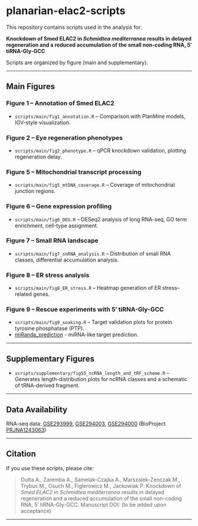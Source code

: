 
# planarian-elac2-scripts

This repository contains scripts used in the analysis for:

**Knockdown of Smed ELAC2 in *Schmidtea mediterranea* results in delayed regeneration and a reduced accumulation of the small non-coding RNA, 5′ tiRNA-Gly-GCC**  

Scripts are organized by figure (main and supplementary).

---

## Main Figures

### Figure 1 – Annotation of Smed ELAC2
- `scripts/main/fig1_annotation.R` – Comparison with PlanMine models, IGV-style visualization.  

### Figure 2 – Eye regeneration phenotypes
- `scripts/main/fig2_phenotype.R` – qPCR knockdown validation, plotting regeneration delay.

### Figure 5 – Mitochondrial transcript processing
- `scripts/main/fig5_mtDNA_coverage.R` – Coverage of mitochondrial junction regions.  

### Figure 6 – Gene expression profiling
- `scripts/main/fig6_DEG.R` – DESeq2 analysis of long RNA-seq, GO term enrichment, cell-type assignment.

### Figure 7 – Small RNA landscape
- `scripts/main/fig7_snRNA_analysis.R` – Distribution of small RNA classes, differential accumulation analysis.  

### Figure 8 – ER stress analysis
- `scripts/main/fig8_ER_stress.R` – Heatmap generation of ER stress–related genes.  

### Figure 9 – Rescue experiments with 5′ tiRNA-Gly-GCC
- `scripts/main/fig9_soaking.R` – Target validation plots for protein tyrosine phosphatase (PTP).
- [miRanda_prediction](https://github.com/Norreanea/miRNA-seed-matching-counter-for-miRanda-output) - miRNA-like target prediction.

---

## Supplementary Figures

- `scripts/supplementary/figS5_ncRNA_length_and_tRF_scheme.R` – Generates length-distribution plots for ncRNA classes and a schematic of tRNA-derived fragment.  
  

---


## Data Availability

RNA-seq data: [GSE293999](https://www.ncbi.nlm.nih.gov/geo/query/acc.cgi?acc=GSE293999), [GSE294003](https://www.ncbi.nlm.nih.gov/geo/query/acc.cgi?acc=GSE294003), [GSE294000](https://www.ncbi.nlm.nih.gov/geo/query/acc.cgi?acc=GSE294000) (BioProject [PRJNA1243063](https://www.ncbi.nlm.nih.gov/bioproject/PRJNA1243063))  


---

## Citation

If you use these scripts, please cite:  
> Dutta A., Zaremba A., Samelak-Czajka A., Marszalek-Zenczak M., Trybus M., Osuch M., Figlerowicz M., Jackowiak P. Knockdown of *Smed ELAC2* in *Schmidtea mediterranea* results in delayed regeneration and a reduced accumulation of the small non-coding RNA, 5′ tiRNA-Gly-GCC. Manuscript DOI: (to be added upon acceptance)

---

